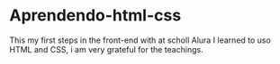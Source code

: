 # Aprendendo-html-css
This my first steps in the front-end with at scholl Alura
I learned to uso HTML and CSS, i am very grateful for the teachings.
